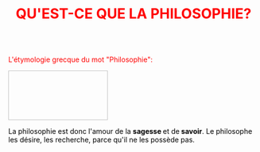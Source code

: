 <meta chartes="utf-8" />
<html>
 <head><style>
    #para1{
        text-align:center;
        color:red
    }
    #para2{
        text-align:left;
        color:red
    }
    #para3{
        text-align:left;
        color:#000000
    }

 </style></head>

 <body>
 <h1 id="para1">QU'EST-CE QUE LA PHILOSOPHIE?</h1>
 <br>
 <br>
 <p id="para2">L'étymologie grecque du mot "Philosophie":</p>
 <img scr="filo.jpg" width="200" height="100"/>
 <p id="para3"> La philosophie est donc l'amour de la <b color="#0000FF"> sagesse </b> et de<b color="red"> savoir</b>. Le philosophe les désire, les recherche, parce qu'il ne les possède pas.  </p>
 </body>
</html>


 
 
